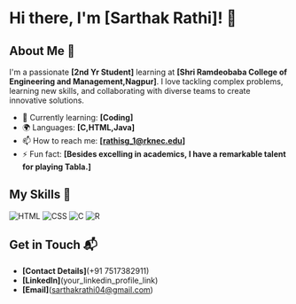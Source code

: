 # Hi there, I'm [Sarthak Rathi]! 👋

## About Me 🚀

I'm a passionate **[2nd Yr Student]** learning at **[Shri Ramdeobaba College of Engineering and Management,Nagpur]**. I love tackling complex problems, learning new skills, and collaborating with diverse teams to create innovative solutions.

- 🌱 Currently learning: **[Coding]**
- 🌍 Languages: **[C,HTML,Java]**
- 📫 How to reach me: **[rathisg_1@rknec.edu]**
- ⚡ Fun fact: **[Besides excelling in academics, I have a remarkable talent for playing Tabla.]**

## My Skills 🧠

![HTML](https://img.shields.io/badge/-HTML-E34F26?style=flat-square&logo=html5&logoColor=white)
![CSS](https://img.shields.io/badge/-CSS-1572B6?style=flat-square&logo=css3&logoColor=white)
![C](https://img.shields.io/badge/C-00599C?style=for-the-badge&logo=c&logoColor=white)
![R](https://img.shields.io/badge/R-276DC3?style=for-the-badge&logo=r&logoColor=white)

## Get in Touch 📬

- **[Contact Details]**(+91 7517382911)
- **[LinkedIn]**(your_linkedin_profile_link)
- **[Email]**(sarthakrathi04@gmail.com)


